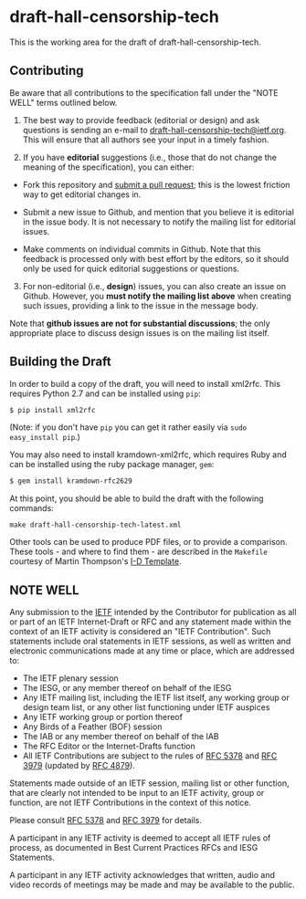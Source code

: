 # draft-hall-censorship-tech

This is the working area for the draft of draft-hall-censorship-tech.

## Contributing

Be aware that all contributions to the specification fall under the "NOTE WELL"
terms outlined below.

1. The best way to provide feedback (editorial or design) and ask
questions is sending an e-mail to draft-hall-censorship-tech@ietf.org.
This will ensure that all authors see your input in a timely fashion.

2. If you have **editorial** suggestions (i.e., those that do not
change the meaning of the specification), you can either:

  * Fork this repository and [submit a pull
  request](https://help.github.com/articles/fork-a-repo/); this is the
  lowest friction way to get editorial changes in.

  * Submit a new issue to Github, and mention that you believe it is
  editorial in the issue body. It is not necessary to notify the
  mailing list for editorial issues.

  * Make comments on individual commits in Github. Note that this
  feedback is processed only with best effort by the editors, so it
  should only be used for quick editorial suggestions or questions.

3. For non-editorial (i.e., **design**) issues, you can also create an
issue on Github. However, you **must notify the mailing list above**
when creating such issues, providing a link to the issue in the
message body.

  Note that **github issues are not for substantial discussions**; the
  only appropriate place to discuss design issues is on the mailing
  list itself.


## Building the Draft

In order to build a copy of the draft, you will need to install
xml2rfc.  This requires Python 2.7 and can be installed using `pip`:

```sh
$ pip install xml2rfc
```

(Note: if you don't have `pip` you can get it rather easily via `sudo
easy_install pip`.)

You may also need to install kramdown-xml2rfc, which requires Ruby and
can be installed using the ruby package manager, `gem`:

```sh
$ gem install kramdown-rfc2629
```

At this point, you should be able to build the draft with the
following commands:

```make draft-hall-censorship-tech-latest.txt
make draft-hall-censorship-tech-latest.xml
```

Other tools can be used to produce PDF files, or to provide a
comparison.  These tools - and where to find them - are described in
the `Makefile` courtesy of Martin Thompson's [I-D
Template](https://github.com/martinthomson/i-d-template).


## NOTE WELL

Any submission to the [IETF](https://www.ietf.org/) intended by the
Contributor for publication as all or part of an IETF Internet-Draft
or RFC and any statement made within the context of an IETF activity
is considered an "IETF Contribution". Such statements include oral
statements in IETF sessions, as well as written and electronic
communications made at any time or place, which are addressed to:

 * The IETF plenary session
 * The IESG, or any member thereof on behalf of the IESG
 * Any IETF mailing list, including the IETF list itself, any working group
   or design team list, or any other list functioning under IETF auspices
 * Any IETF working group or portion thereof
 * Any Birds of a Feather (BOF) session
 * The IAB or any member thereof on behalf of the IAB
 * The RFC Editor or the Internet-Drafts function
 * All IETF Contributions are subject to the rules of
   [RFC 5378](https://tools.ietf.org/html/rfc5378) and
   [RFC 3979](https://tools.ietf.org/html/rfc3979)
   (updated by [RFC 4879](https://tools.ietf.org/html/rfc4879)).

Statements made outside of an IETF session, mailing list or other
function, that are clearly not intended to be input to an IETF
activity, group or function, are not IETF Contributions in the context
of this notice.

Please consult [RFC 5378](https://tools.ietf.org/html/rfc5378) and
[RFC 3979](https://tools.ietf.org/html/rfc3979) for details.

A participant in any IETF activity is deemed to accept all IETF rules
of process, as documented in Best Current Practices RFCs and IESG
Statements.

A participant in any IETF activity acknowledges that written, audio
and video records of meetings may be made and may be available to the
public.
